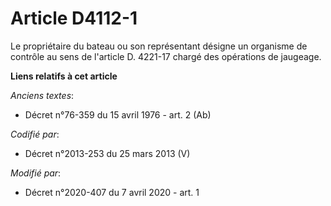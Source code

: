 # Article D4112-1

Le propriétaire du bateau ou son représentant désigne un organisme de contrôle au sens de l'article D. 4221-17 chargé des
opérations de jaugeage.

**Liens relatifs à cet article**

_Anciens textes_:

  - Décret n°76-359 du 15 avril 1976 - art. 2 (Ab)

_Codifié par_:

  - Décret n°2013-253 du 25 mars 2013 (V)

_Modifié par_:

  - Décret n°2020-407 du 7 avril 2020 - art. 1
